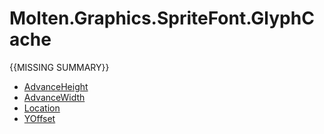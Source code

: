 ﻿  
# Molten.Graphics.SpriteFont.GlyphCache
{{MISSING SUMMARY}}
  
*  [AdvanceHeight](docs/Molten.Render/Molten/Graphics/SpriteFont/GlyphCache/AdvanceHeight.md)  
*  [AdvanceWidth](docs/Molten.Render/Molten/Graphics/SpriteFont/GlyphCache/AdvanceWidth.md)  
*  [Location](docs/Molten.Render/Molten/Graphics/SpriteFont/GlyphCache/Location.md)  
*  [YOffset](docs/Molten.Render/Molten/Graphics/SpriteFont/GlyphCache/YOffset.md)